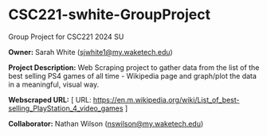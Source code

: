 # CSC221-swhite-GroupProject
Group Project for CSC221 2024 SU

__Owner:__ Sarah White (sjwhite1@my.waketech.edu)

__Project Description:__ Web Scraping project to gather data from the list of the best selling PS4 games of all time - Wikipedia page and graph/plot the data in a meaningful, visual way.

__Webscraped URL:__ [ URL: https://en.m.wikipedia.org/wiki/List_of_best-selling_PlayStation_4_video_games ]

__Collaborator:__ Nathan Wilson (nswilson@my.waketech.edu)
